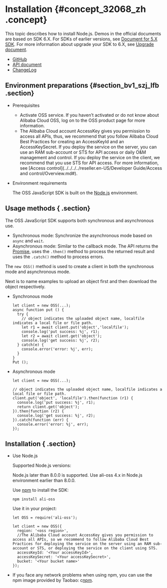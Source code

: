 # Installation {#concept_32068_zh .concept}

This topic describes how to install Node.js. Demos in the official documents are based on SDK 6.X. For SDKs of earlier versions, see [Document for 5.X SDK](https://github.com/ali-sdk/ali-oss/blob/5.x/README.md). For more information about upgrade your SDK to 6.X, see [Upgrade document](https://github.com/ali-sdk/ali-oss/blob/master/UPGRADING.md).

-    [GitHub](https://github.com/ali-sdk/ali-oss) 
-    [API document](https://github.com/ali-sdk/ali-oss#summary) 
-    [ChangeLog](https://github.com/ali-sdk/ali-oss/blob/master/CHANGELOG.md) 

## Environment preparations {#section_bv1_szj_lfb .section}

-   Prerequisites
    -   Activate OSS service. If you haven’t activated or do not know about Alibaba Cloud OSS, log on to the OSS product page for more information.
    -   The Alibaba Cloud account AccessKey gives you permission to access all APIs, thus, we recommend that you follow Alibaba Cloud Best Practices for creating an AccessKeyId and an AccessKeySecret. If you deploy the service on the server, you can use an RAM sub-account or STS for API access or daily O&M management and control. If you deploy the service on the client, we recommend that you use STS for API access. For more information, see [Access control](../../../../reseller.en-US/Developer Guide/Access and control/Overview.md#).
-   Environment requirements

    The OSS JavaScript SDK is built on the [Node.js](https://nodejs.org/) environment.


## Usage methods { .section}

The OSS JavaScript SDK supports both synchronous and asynchronous use.

-   Synchronous mode: Synchronize the asynchronous mode based on `async` and `wait`.
-   Asynchronous mode: Similar to the callback mode. The API returns the [Promise](https://developer.mozilla.org/en/docs/Web/JavaScript/Reference/Global_Objects/Promise), uses the `.then()` method to process the returned result and uses the `.catch()` method to process errors.

The `new OSS()` method is used to create a client in both the synchronous mode and asynchronous mode.

Next is to name examples to upload an object first and then download the object respectively.

-   Synchronous mode

    ```
    let client = new OSS(...);
    async function put () {
      try {
        // object indicates the uploaded object name, localfile indicates a local file or file path.
        let r1 = await client.put('object','localfile'); 
        console.log('put success: %j', r1);
        let r2 = await client.get('object');
        console.log('get success: %j', r2);
      } catch(e) {
        console.error('error: %j', err);
      }
    }
    Put ();
    ```

-   Asynchronous mode

    ```language-js
    let client = new OSS(...);
    
    // object indicates the uploaded object name, localfile indicates a local file or file path.
    client.put('object', 'localfile').then(function (r1) {
      console.log('put success: %j', r1);
      return client.get('object');
    }).then(function (r2) {
      console.log('get success: %j', r2);
    }).catch(function (err) {
      console.error('error: %j', err);
    });
    
    ```


## Installation { .section}

-   Use Node.js

    Supported Node.js versions:

    Node.js later than 8.0.0 is supported. Use ali-oss 4.x in Node.js environment earlier than 8.0.0.

    Use [npm](https://www.npmjs.com/) to install the SDK:

    ```language-bash
    npm install ali-oss
    
    ```

    Use it in your project:

    ```language-js
    let OSS = require('ali-oss');
    
    let client = new OSS({
      region: '<oss region>',
      //The Alibaba Cloud account AccessKey gives you permission to access all APIs, so we recommend to follow Alibaba Cloud Best Practices for deploying the service on the server using an RAM sub-account or STS, or deploying the service on the client using STS.
      accessKeyId: '<Your accessKeyId>',
      accessKeySecret: '<Your accessKeySecret>',
      bucket: '<Your bucket name>'
    });
    
    ```

-   If you face any network problems when using npm, you can use the npm image provided by Taobao: c[npm](https://npm.taobao.org/).

